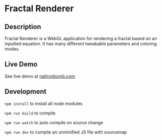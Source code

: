 # Fractal Renderer

## Description
Fractal Renderer is a WebGL application for rendering a fractal based on an inputted equation. It has many different tweakable parameters and coloring modes.

## Live Demo
See live demo at [naitronbomb.com](https://www.naitronbomb.com/fractal/)

## Development
`npm install` to install all node modules

`npm run build` to compile

`npm run watch` to auto compile on source change

`npm run dev` to compile an unminified JS file with sourcemap
